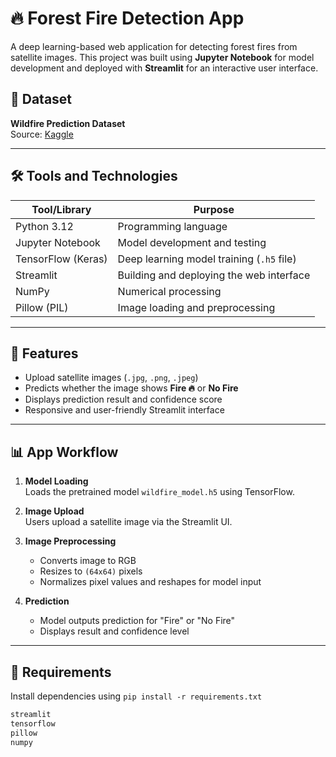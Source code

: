 # 🔥 Forest Fire Detection App

A deep learning-based web application for detecting forest fires from satellite images. This project was built using **Jupyter Notebook** for model development and deployed with **Streamlit** for an interactive user interface.

## 📂 Dataset

**Wildfire Prediction Dataset**  
Source: [Kaggle](https://www.kaggle.com/datasets/abdelghaniaaba/wildfire-prediction-dataset)

---

## 🛠️ Tools and Technologies

| Tool/Library   | Purpose                                      |
|----------------|----------------------------------------------|
| Python 3.12     | Programming language                         |
| Jupyter Notebook | Model development and testing              |
| TensorFlow (Keras) | Deep learning model training (`.h5` file) |
| Streamlit      | Building and deploying the web interface     |
| NumPy          | Numerical processing                         |
| Pillow (PIL)   | Image loading and preprocessing              |

---

## 🚀 Features

- Upload satellite images (`.jpg`, `.png`, `.jpeg`)
- Predicts whether the image shows **Fire 🔥** or **No Fire**
- Displays prediction result and confidence score
- Responsive and user-friendly Streamlit interface

---

## 📊 App Workflow

1. **Model Loading**  
   Loads the pretrained model `wildfire_model.h5` using TensorFlow.

2. **Image Upload**  
   Users upload a satellite image via the Streamlit UI.

3. **Image Preprocessing**  
   - Converts image to RGB
   - Resizes to `(64x64)` pixels
   - Normalizes pixel values and reshapes for model input

4. **Prediction**  
   - Model outputs prediction for "Fire" or "No Fire"
   - Displays result and confidence level

---

## 🧪 Requirements

Install dependencies using `pip install -r requirements.txt`

```txt
streamlit
tensorflow
pillow
numpy
